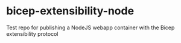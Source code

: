 # bicep-extensibility-node
Test repo for publishing a NodeJS webapp container with the Bicep extensibility protocol
